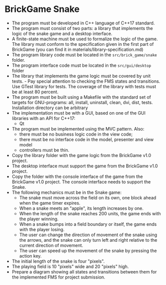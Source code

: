 # BrickGame Snake
- The program must be developed in C++ language of C++17 standard.
- The program must consist of two parts: a library that implements the logic of the snake game and a desktop interface.
- A finite-state machine must be used to formalize the logic of the game.
 The library must conform to the specification given in the first part of BrickGame (you can find it in materials/library-specification.md)
- The program library code must be located in the `src/brick_game/snake` folder.
- The program interface code must be located in the `src/gui/desktop` folder
- The library that implements the game logic must be covered by unit tests. - Pay special attention to checking the FMS states and transitions. Use GTest library for tests. The coverage of the library with tests must be at least 80 percent.
- The program must be built using a Makefile with the standard set of targets for GNU-programs: all, install, uninstall, clean, dvi, dist, tests. Installation directory can be arbitrary
- The implementation must be with a GUI, based on one of the GUI libraries with an API for C++17:
  - Qt
- The program must be implemented using the MVC pattern. Also: 
  - there must be no business logic code in the view code;
  - there must be no interface code in the model, presenter and view model
  - controllers must be thin.
- Copy the library folder with the game logic from the BrickGame v1.0 project.
- The desktop interface must support the game from the BrickGame v1.0 project.
- Copy the folder with the console interface of the game from the BrickGame v1.0 project.
The console interface needs to support the Snake.
- The following mechanics must be in the Snake game:
  - The snake must move across the field on its own, one block ahead when the game timer expires.
  - When a snake meets an "apple", its length increases by one.
  - When the length of the snake reaches 200 units, the game ends with the player winning.
  - When a snake bumps into a field boundary or itself, the game ends with the player losing.
  - The user can change the direction of movement of the snake using the arrows, and the snake can only turn left and right relative to the current direction of movement.
  - The user can speed up the movement of the snake by pressing the action key.
- The initial length of the snake is four "pixels".
- The playing field is 10 "pixels" wide and 20 "pixels" high.
- Prepare a diagram showing all states and transitions between them for the implemented FMS for project submission.

